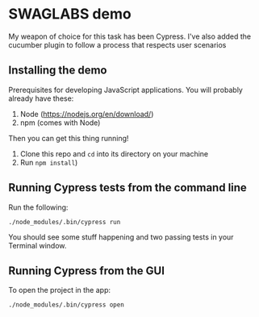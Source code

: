 # SWAGLABS demo
My weapon of choice for this task has been Cypress.
I've also added the cucumber plugin to follow a process that respects user scenarios

## Installing the demo

Prerequisites for developing JavaScript applications. You will probably already have these:

1. Node (https://nodejs.org/en/download/)
2. npm (comes with Node)

Then you can get this thing running!

1. Clone this repo and `cd` into its directory on your machine
2. Run `npm install`)

## Running Cypress tests from the command line

Run the following:

    ./node_modules/.bin/cypress run

You should see some stuff happening and two passing tests in your Terminal window.

## Running Cypress from the GUI

To open the project in the app:

    ./node_modules/.bin/cypress open
